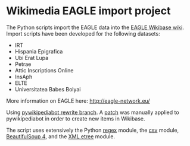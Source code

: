 Wikimedia EAGLE import project
=====

The Python scripts import the EAGLE data into the [EAGLE Wikibase wiki](http://www.eagle-network.eu/wiki/index.php/).
Import scripts have been developed for the following datasets:
* IRT
* Hispania Epigrafica
* Ubi Erat Lupa
* Petrae
* Attic Inscriptions Online
* InsAph
* ELTE
* Universitatea Babes Bolyai

More information on EAGLE here:
http://eagle-network.eu/

Using [pywikipediabot rewrite branch](https://github.com/wikimedia/pywikibot-core).
A [patch](https://gerrit.wikimedia.org/r/#/c/76527/4) was manually applied to pywikipediabot in order to create new items in Wikibase.

The script uses extensively the Python [regex](http://docs.python.org/2/library/re.html) module, the [csv](http://docs.python.org/2/library/csv.html) module, [BeautifulSoup 4](http://www.crummy.com/software/BeautifulSoup/bs4/doc/), and the [XML etree](http://docs.python.org/2/library/xml.etree.elementtree.html) module.
